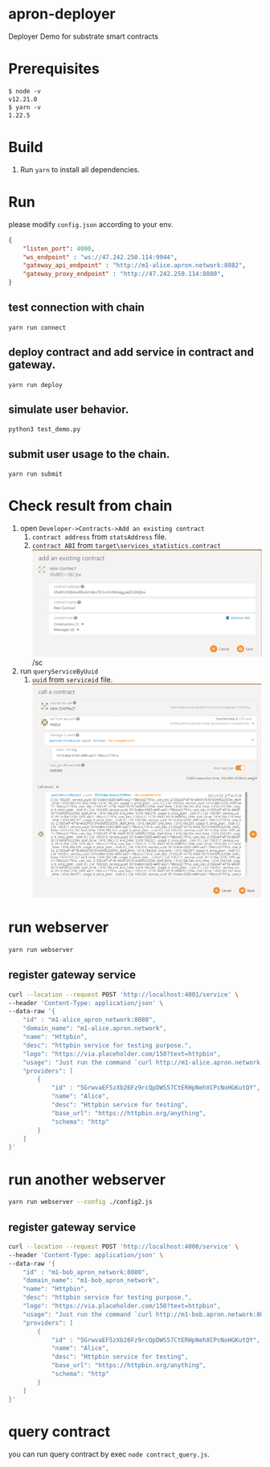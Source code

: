 # apron-deployer
Deployer Demo for substrate smart contracts

# Prerequisites

```
$ node -v
v12.21.0
$ yarn -v
1.22.5
```

# Build

1. Run `yarn` to install all dependencies.

# Run
please modify `config.json` according to your env.
```json
{
    "listen_port": 4000,
    "ws_endpoint" : "ws://47.242.250.114:9944",
    "gateway_api_endpoint" : "http://m1-alice.apron.network:8082",
    "gateway_proxy_endpoint" : "http://47.242.250.114:8080",
}
```

## test connection with chain
`yarn run connect`

## deploy contract and add service in contract and gateway.
`yarn run deploy`

## simulate user behavior. 
`python3 test_demo.py`

## submit user usage to the chain. 
`yarn run submit`

# Check result from chain

1. open `Developer->Contracts->Add an existing contract`
    1. `contract address` from `statsAddress` file.
    2. `contract ABI` from `target\services_statistics.contract`
![add an existing contract](https://github.com/Apron-Network/apron-deployer/blob/master/images/add_an_existing_contract.png)
/sc 
2. run `queryServiceByUuid` 
    1. `uuid` from `serviceid` file.
![call a contract](https://github.com/Apron-Network/apron-deployer/blob/master/images/call_a_contract.png)

# run webserver
```bash
yarn run webserver
```

## register gateway service
```bash
curl --location --request POST 'http://localhost:4001/service' \
--header 'Content-Type: application/json' \
--data-raw '{
    "id" : "m1-alice_apron_network:8080",
    "domain_name": "m1-alice.apron.network",
    "name": "Httpbin",
	"desc": "httpbin service for testing purpose.",
	"logo": "https://via.placeholder.com/150?text=httpbin",
	"usage": "Just run the command `curl http://m1-alice.apron.network:8080`. More information please refer the official documents.",
    "providers": [
        {
            "id" : "5GrwvaEF5zXb26Fz9rcQpDWS57CtERHpNehXCPcNoHGKutQY",
            "name": "Alice",
            "desc": "Httpbin service for testing",
            "base_url": "https://httpbin.org/anything",
            "schema": "http"
        }
    ]
}'
```

# run another webserver
```bash
yarn run webserver --config ./config2.js
```

## register gateway service
```bash
curl --location --request POST 'http://localhost:4000/service' \
--header 'Content-Type: application/json' \
--data-raw '{
    "id" : "m1-bob_apron_network:8080",
    "domain_name": "m1-bob_apron_network",
    "name": "Httpbin",
	"desc": "httpbin service for testing purpose.",
	"logo": "https://via.placeholder.com/150?text=httpbin",
	"usage": "Just run the command `curl http://m1-bob.apron.network:8080`. More information please refer the official documents.",
    "providers": [
        {
            "id" : "5GrwvaEF5zXb26Fz9rcQpDWS57CtERHpNehXCPcNoHGKutQY",
            "name": "Alice",
            "desc": "Httpbin service for testing",
            "base_url": "https://httpbin.org/anything",
            "schema": "http"
        }
    ]
}'
```

# query contract
you can run query contract by exec `node contract_query.js`.